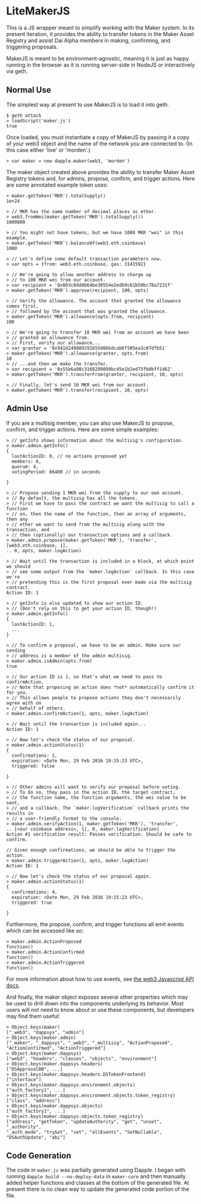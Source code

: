 # LiteMakerJS

This is a JS wrapper meant to simplify working with the Maker system. In its
present iteration, it provides the ability to transfer tokens in the Maker Asset
Registry and assist Dai Alpha members in making, confirming, and triggering
proposals.

MakerJS is meant to be environment-agnostic, meaning it is just as happy running
in the browser as it is running server-side in NodeJS or interactively via geth.

## Normal Use

The simplest way at present to use MakerJS is to load it into geth.

```
$ geth attach
> loadScript('maker.js')
true
```

Once loaded, you must instantiate a copy of MakerJS by passing it a copy of your
web3 object and the name of the network you are connected to. (In this case
either 'live' or 'morden'.)

```
> var maker = new dapple.maker(web3, 'morden')
```

The maker object created above provides the ability to transfer Maker Asset
Registry tokens and, for admins, propose, confirm, and trigger actions. Here are
some annotated example token uses:

```
> maker.getToken('MKR').totalSupply()
1e+24

> // MKR has the same number of decimal places as ether.
> web3.fromWei(maker.getToken('MKR').totalSupply())
1000000

> // You might not have tokens, but we have 1000 MKR "wei" in this example.
> maker.getToken('MKR').balanceOf(web3.eth.coinbase)
1000

> // Let's define some default transaction parameters now.
> var opts = {from: web3.eth.coinbase, gas: 3141592}

> // We're going to allow another address to charge up
> // to 100 MKR wei from our account.
> var recipient = '0x803c84d8b64be30554e2edb9c61b50bc78a7231f'
> maker.getToken('MKR').approve(recipient, 100, opts)

> // Verify the allowance. The account that granted the allowance comes first,
> // followed by the account that was granted the allowance.
> maker.getToken('MKR').allowance(opts.from, recipient)
100

> // We're going to transfer 10 MKR wei from an account we have been
> // granted an allowance from.
> // First, verify our allowance...
> var granter = '0x941d249889291b55486bdcab6f585ea3c87dfb51'
> maker.getToken('MKR').allowance(granter, opts.from)
10
> // ...and then we make the transfer.
> var recipient = '0x55b6a98c3168299899bc45e1b2ed75fb0bff1462'
> maker.getToken('MKR').transferFrom(granter, recipient, 10, opts)

> // Finally, let's send 10 MKR wei from our account.
> maker.getToken('MKR').transfer(recipient, 10, opts)
```

## Admin Use

If you are a multisig member, you can also use MakerJS to propose, confirm, and
trigger actions. Here are some simple examples:

```
> // getInfo shows information about the multisig's configuration.
> maker.admin.getInfo()
{
  lastActionID: 0, // no actions proposed yet
  members: 6,
  quorum: 4,
  votingPeriod: 86400 // in seconds

}

> // Propose sending 1 MKR wei from the supply to our own account.
> // By default, the multisig has all the tokens.
> // First we have to pass the contract we want the multisig to call a function
> // on, then the name of the function, then an array of arguments, then any
> // ether we want to send from the multisig along with the transaction, and
> // then (optionally) our transaction options and a callback.
> maker.admin.propose(maker.getToken('MKR'), 'transfer', [web3.eth.coinbase, 1],
.. 0, opts, maker.logAction)

> // Wait until the transaction is included in a block, at which point we should
> // see some output from the `maker.logAction` callback. In this case we're
> // pretending this is the first proposal ever made via the multisig contract.
Action ID: 1

> // getInfo is also updated to show our action ID.
> // (Don't rely on this to get your action ID, though!)
> maker.admin.getInfo()
{
  lastActionID: 1,
  ...
}

> // To confirm a proposal, we have to be an admin. Make sure our sending
> // address is a member of the admin multisig.
> maker.admin.isAdmin(opts.from)
true

> // Our action ID is 1, so that's what we need to pass to confirmAction.
> // Note that proposing an action does *not* automatically confirm it for you.
> // This allows people to propose actions they don't necessarily agree with on
> // behalf of others.
> maker.admin.confirmAction(1, opts, maker.logAction)

> // Wait until the transaction is included again...
Action ID: 1

> // Now let's check the status of our proposal.
> maker.admin.actionStatus(1)
{
  confirmations: 1,
  expiration: <Date Mon, 29 Feb 2016 19:15:23 UTC>,
  triggered: false

}

> // Other admins will want to verify our proposal before voting.
> // To do so, they pass in the action ID, the target contract,
> // the function name, the function arguments, the wei value to be sent,
> // and a callback. The `maker.logVerification` callback prints the results in
> // a user-friendly format to the console.
> maker.admin.verifyAction(1, maker.getToken('MKR'), 'transfer',
.. [<our coinbase address>, 1], 0, maker.logVerification)
Action #1 verification result: Passes verification. Should be safe to confirm.

// Given enough confirmations, we should be able to trigger the action.
> maker.admin.triggerAction(1, opts, maker.logAction)
Action ID: 1

> // Now let's check the status of our proposal again.
> maker.admin.actionStatus(1)
{
  confirmations: 4,
  expiration: <Date Mon, 29 Feb 2016 19:15:23 UTC>,
  triggered: true

}
```

Furthermore, the propose, confirm, and trigger functions all emit events which
can be accessed like so:

```
> maker.admin.ActionProposed
function()
> maker.admin.ActionConfirmed
function()
> maker.admin.ActionTriggered
function()
```

For more information about how to use events, see [the web3 Javascript API
docs](https://github.com/ethereum/wiki/wiki/JavaScript-API#contract-events).

And finally, the maker object exposes several other properties which may be used
to drill down into the components underlying its behavior. Most users will not
need to know about or use these components, but developers may find them useful:

```
> Object.keys(maker)
["_web3", "dappsys", "admin"]
> Object.keys(maker.admin)
["_maker", "_dappsys", "_web3", "_multisig", "ActionProposed", "ActionConfirmed", "ActionTriggered"]
> Object.keys(maker.dappsys)
["web3", "headers", "classes", "objects", "environment"]
> Object.keys(maker.dappsys.headers)
["DSApprovalDB", ...]
> Object.keys(maker.dappsys.headers.DSTokenFrontend)
["interface"]
> Object.keys(maker.dappsys.environment.objects)
["auth_factory1", ...]
> Object.keys(maker.dappsys.environment.objects.token_registry)
["class", "address"]
> Object.keys(maker.dappsys.objects)
["auth_factory1", ...]
> Object.keys(maker.dappsys.objects.token_registry)
["address", "getToken", "updateAuthority", "get", "unset", "_authority",
"_auth_mode", "tryGet", "set", "allEvents", "SetNullable", "DSAuthUpdate", "abi"]
```

## Code Generation

The code in `maker.js` was partially generated using Dapple. I began with
running `dapple build --no-deploy-data` in `maker-core` and then manually added
helper functions and classes at the bottom of the generated file. At present
there is no clean way to update the generated code portion of the file.
